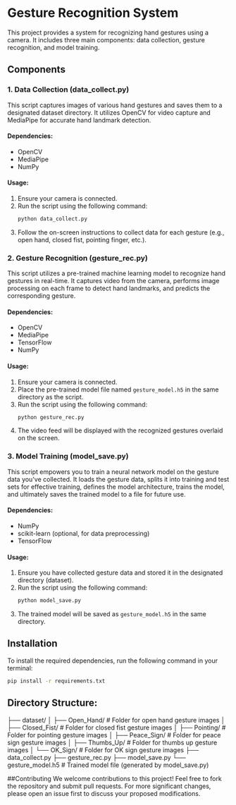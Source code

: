 # Gesture Recognition System

This project provides a system for recognizing hand gestures using a camera. It includes three main components: data collection, gesture recognition, and model training.

## Components

### 1. Data Collection (data_collect.py)

This script captures images of various hand gestures and saves them to a designated dataset directory. It utilizes OpenCV for video capture and MediaPipe for accurate hand landmark detection.

#### Dependencies:

- OpenCV
- MediaPipe
- NumPy

#### Usage:

1. Ensure your camera is connected.
2. Run the script using the following command:
    ```bash
    python data_collect.py
    ```
3. Follow the on-screen instructions to collect data for each gesture (e.g., open hand, closed fist, pointing finger, etc.).

### 2. Gesture Recognition (gesture_rec.py)

This script utilizes a pre-trained machine learning model to recognize hand gestures in real-time. It captures video from the camera, performs image processing on each frame to detect hand landmarks, and predicts the corresponding gesture.

#### Dependencies:

- OpenCV
- MediaPipe
- TensorFlow
- NumPy

#### Usage:

1. Ensure your camera is connected.
2. Place the pre-trained model file named `gesture_model.h5` in the same directory as the script.
3. Run the script using the following command:
    ```bash
    python gesture_rec.py
    ```
4. The video feed will be displayed with the recognized gestures overlaid on the screen.

### 3. Model Training (model_save.py)

This script empowers you to train a neural network model on the gesture data you've collected. It loads the gesture data, splits it into training and test sets for effective training, defines the model architecture, trains the model, and ultimately saves the trained model to a file for future use.

#### Dependencies:

- NumPy
- scikit-learn (optional, for data preprocessing)
- TensorFlow

#### Usage:

1. Ensure you have collected gesture data and stored it in the designated directory (dataset).
2. Run the script using the following command:
    ```bash
    python model_save.py
    ```
3. The trained model will be saved as `gesture_model.h5` in the same directory.

## Installation

To install the required dependencies, run the following command in your terminal:
```bash
pip install -r requirements.txt
```

## Directory Structure:
├── dataset/
│   ├── Open_Hand/        # Folder for open hand gesture images
│   ├── Closed_Fist/      # Folder for closed fist gesture images
│   ├── Pointing/         # Folder for pointing gesture images
│   ├── Peace_Sign/       # Folder for peace sign gesture images
│   ├── Thumbs_Up/        # Folder for thumbs up gesture images
│   └── OK_Sign/          # Folder for OK sign gesture images
├── data_collect.py
├── gesture_rec.py
├── model_save.py
└── gesture_model.h5      # Trained model file (generated by model_save.py)

##Contributing
We welcome contributions to this project! Feel free to fork the repository and submit pull requests. For more significant changes, please open an issue first to discuss your proposed modifications.
